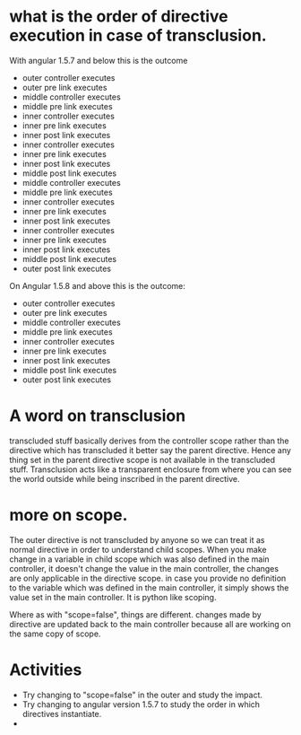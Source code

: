 # what is the order of directive execution in case of transclusion.
With angular 1.5.7 and below this is the outcome
* outer controller executes
* outer pre link executes
* middle controller executes
* middle pre link executes
* inner controller executes
* inner pre link executes
* inner post link executes
* inner controller executes
* inner pre link executes
* inner post link executes
* middle post link executes
* middle controller executes
* middle pre link executes
* inner controller executes
* inner pre link executes
* inner post link executes
* inner controller executes
* inner pre link executes
* inner post link executes
* middle post link executes
* outer post link executes

On Angular 1.5.8 and above this is the outcome:

* outer controller executes
* outer pre link executes
* middle controller executes
* middle pre link executes
* inner controller executes
* inner pre link executes
* inner post link executes
* middle post link executes
* outer post link executes

# A word on transclusion

transcluded stuff basically derives from the controller scope rather than the
directive which has transcluded it better say the parent directive. Hence any thing
set in the parent directive scope is not available in the transcluded stuff. Transclusion
acts like a transparent enclosure from where you can see the world outside while
being inscribed in the parent directive.

# more on scope.

The outer directive is not transcluded by anyone so we can treat it as normal directive
in order to understand child scopes. When you make change in a variable in child scope
which was also defined in the main controller, it doesn't change the value in the main
controller, the changes are only applicable in the directive scope. in case you provide
no definition to the variable which was defined in the main controller, it simply shows the
value set in the main controller. It is python like scoping.

Where as with "scope=false", things are different. changes made by directive are updated
back to the main controller because all are working on the same copy of scope.

# Activities
* Try changing to "scope=false" in the outer and study the impact.
* Try changing to angular version 1.5.7 to study the order in which directives instantiate.
* 

